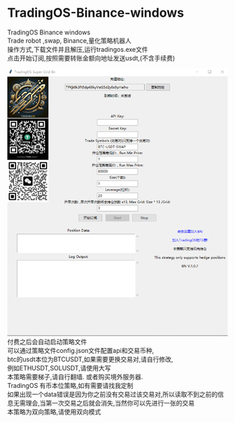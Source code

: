 # TradingOS-Binance-windows
TradingOS Binance windows <br>
Trade robot ,swap, Binance,量化策略机器人<br>
操作方式,下载文件并且解压,运行tradingos.exe文件 <br>
点击开始订阅,按照需要转账金额向地址发送usdt,(不含手续费) <br>

![My Image](https://github.com/nursie999/TradingOS-Windows-Binance/blob/main/1.png "trading_os.exe") <br>
付费之后会自动启动策略文件 <br>
可以通过策略文件config.json文件配置api和交易币种, <br>
btc的usdt本位为BTCUSDT,如果需要更换交易对,请自行修改, <br>
例如ETHUSDT,SOLUSDT,请使用大写 <br>
本策略需要梯子,请自行翻墙. 或者购买境外服务器.<br>
TradingOS 有币本位策略,如有需要请找我定制 <br>
如果出现一个data错误是因为你之前没有交易过该交易对,所以读取不到之前的信息无需理会,当第一次交易之后就会消失,当然你可以先进行一张的交易 <br>
本策略为双向策略,请使用双向模式 <br>
 
